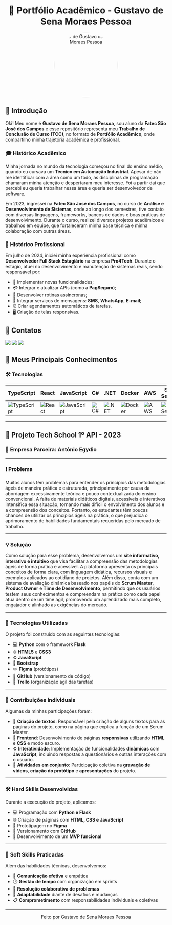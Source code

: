 <h1 align="center">📘 Portfólio Acadêmico - Gustavo de Sena Moraes Pessoa</h1>

<p align="center">
  <img src="https://github.com/user-attachments/assets/286c92a6-a4d0-4b47-8525-513c9c2cb190" alt="Foto de Gustavo de Sena Moraes Pessoa" width="200" style="border-radius: 50%;">
</p>

## 🔗 Introdução

Olá! Meu nome é **Gustavo de Sena Moraes Pessoa**, sou aluno da **Fatec São José dos Campos** e esse repositório representa meu **Trabalho de Conclusão de Curso (TCC)**, no formato de **Portfólio Acadêmico**, onde compartilho minha trajetória acadêmica e profissional.

### 🎓 Histórico Acadêmico

Minha jornada no mundo da tecnologia começou no final do ensino médio, quando eu cursava um **Técnico em Automação Industrial**. Apesar de não me identificar com a área como um todo, as disciplinas de programação chamaram minha atenção e despertaram meu interesse. Foi a partir daí que percebi eu queria trabalhar nessa área e queria ser desenvolvedor de software.

Em 2023, ingressei na **Fatec São José dos Campos**, no curso de **Análise e Desenvolvimento de Sistemas**, onde ao longo dos semestres, tive contato com diversas linguagens, frameworks, bancos de dados e boas práticas de desenvolvimento. Durante o curso, realizei diversos projetos acadêmicos e trabalhos em equipe, que fortaleceram minha base técnica e minha colaboração com outras áreas.

### 💼 Histórico Profissional

Em julho de 2024, iniciei minha experiência profissional como **Desenvolvedor Full Stack Estagiário** na empresa **Pro4Tech**. Durante o estágio, atuei no desenvolvimento e manutenção de sistemas reais, sendo responsável por:

- 🔧 Implementar novas funcionalidades;
- 💳 Integrar e atualizar APIs (como a **PagSeguro**);
- 🔄 Desenvolver rotinas assíncronas;
- 📲 Integrar serviços de mensagens: **SMS**, **WhatsApp**, **E-mail**;
- ⏰ Criar agendamentos automáticos de tarefas.
- 🖥️ Criação de telas responsivas.

## 📱 Contatos
 <a href= "https://www.linkedin.com/in/gustavo-sena-577045232/" target="_blank"><img src="https://img.shields.io/badge/-LinkedIn-%230077B5?style=for-the-badge&logo=linkedin&logoColor=white" target="_blank"></a> 
 <a href = "mailto:gustavosena07052005@gmail.com"><img src="https://img.shields.io/badge/Gmail-D14836?style=for-the-badge&logo=gmail&logoColor=white"></a>
 <a href = "https://github.com/gustavosenamp" target="_blank"><img src="https://img.shields.io/badge/github-%23121011.svg?style=for-the-badge&logo=github&logoColor=white" target="_blank"></a>

## 🚀 Meus Principais Conhecimentos

### 🛠️ Tecnologias

| **TypeScript** | **React** | **JavaScript** | **C#** | **.NET** | **Docker** | **AWS** | **SQL Server** | **Python** | **Git** |
|----------------|-----------|----------------|--------|----------|------------|---------|----------------|-------------|---------|
| ![TypeScript](https://github.com/user-attachments/assets/b6e3a609-9914-47e1-a2e4-adab14fdecb1) | ![React](https://github.com/user-attachments/assets/51f7fbca-172f-4ca6-ad5c-61df27a9b402) | ![JavaScript](https://github.com/user-attachments/assets/28fb3d11-eb57-4cbf-a7a4-72420f3023cf) | ![C#](https://github.com/user-attachments/assets/feddd097-8ed2-4af1-8b0a-bb7d726865a6) | ![.NET](https://github.com/user-attachments/assets/814cab54-4269-482d-9f98-0b3307d77efe) | ![Docker](https://github.com/user-attachments/assets/b26d36f3-1fa1-4ff9-b612-5046462eead3) | ![AWS](https://github.com/user-attachments/assets/38865eeb-9ea9-4a1c-8c0a-2924e83657df) | ![SQL Server](https://github.com/user-attachments/assets/55e7dfb0-24ea-4eb9-96e1-fed0b3b54711) | ![Python](https://github.com/user-attachments/assets/214b2cad-1d38-4901-b230-b7fe60fdca42) | ![Git](https://github.com/user-attachments/assets/f8ddb0e6-29e2-4120-89d7-72405b0923ce) |


---

## 🧩 Projeto Tech School 1º API - 2023

### 🏢 **Empresa Parceira**: Antônio Egydio

---

### ❗ **Problema** 

Muitos alunos têm problemas para entender os princípios das metodologias ágeis de maneira prática e estruturada, principalmente por causa da abordagem excessivamente teórica e pouco contextualizada do ensino convencional. A falta de materiais didáticos digitais, acessíveis e interativos intensifica essa situação, tornando mais difícil o envolvimento dos alunos e a compreensão dos conceitos. Portanto, os estudantes têm poucas chances de utilizar os princípios ágeis na prática, o que prejudica o aprimoramento de habilidades fundamentais requeridas pelo mercado de trabalho.

---

### 💡 **Solução** 

Como solução para esse problema, desenvolvemos um **site informativo, interativo e intuitivo** que visa facilitar a compreensão das metodologias ágeis de forma prática e acessível. A plataforma apresenta os principais conceitos de forma clara, com linguagem didática, recursos visuais e exemplos aplicados ao cotidiano de projetos. Além disso, conta com um sistema de avaliação dinâmica baseado nos papéis do **Scrum Master**, **Product Owner** e **Time de Desenvolvimento**, permitindo que os usuários testem seus conhecimentos e compreendam na prática como cada papel atua dentro de um time ágil, promovendo um aprendizado mais completo, engajador e alinhado às exigências do mercado.

---

### 🧪 **Tecnologias Utilizadas**

O projeto foi construído com as seguintes tecnologias:

- 💻 **Python** com o framework **Flask**
- 🌐 **HTML5** e **CSS3**
- ⚙️ **JavaScript**
- 🎨 **Bootstrap**
- ✏️ **Figma** (protótipos)
- 📁 **GitHub** (versionamento de código)
- 📌 **Trello** (organização ágil das tarefas)

---

### 🤝 **Contribuições Individuais**

Algumas da minhas participações foram:

- 🧭 **Criação de textos**: Responsável pela criação de alguns textos para as páginas do projeto, como na página que explica a função de um Scrum Master.
- 🎨 **Frontend**: Desenvolvimento de páginas **responsivas** utilizando **HTML** e **CSS** e modo escuro.
- ⚙️ **Interatividade**: Implementação de funcionalidades **dinâmicas** com **JavaScript**, incluindo respostas a questionários e outras interações com o usuário.
- 🎥 **Atividades em conjunto**: Participação coletiva na **gravação de vídeos**, **criação do protótipo** e **apresentações** do projeto.

---

### 🛠️ **Hard Skills Desenvolvidas**

Durante a execução do projeto, aplicamos:

- 💻 Programação com **Python e Flask**
- 🌐 Criação de páginas com **HTML, CSS e JavaScript**
- 🎨 Prototipagem no **Figma**
- 📁 Versionamento com **GitHub**
- 🚀 Desenvolvimento de um **MVP funcional**

---

### 🤹 **Soft Skills Praticadas**

Além das habilidades técnicas, desenvolvemos:

- 📣 **Comunicação efetiva** e empática
- 🕐 **Gestão de tempo** com organização em sprints
- 🧠 **Resolução colaborativa de problemas**
- 🔄 **Adaptabilidade** diante de desafios e mudanças
- 📋 **Comprometimento** com responsabilidades individuais e coletivas

---

<p align="center">
  Feito por Gustavo de Sena Moraes Pessoa
</p>
